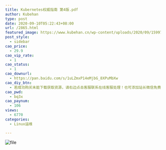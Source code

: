 ```yaml
---
title: Kubernetes权威指南 第4版.pdf
author: Kubehan
type: post
date: 2020-09-10T05:22:43+08:00
url: /2865.html
featured_image: https://www.kubehan.cn/wp-content/uploads/2020/09/1599715346-1651a6fdb1768a8.png
post_style:
  - sidebar
cao_price:
  - 29.9
cao_vip_rate:
  - 1
cao_status:
  - 1
cao_downurl:
  - https://pan.baidu.com/s/1uLZmxP14eMjbG_8XPuMbXw
cao_diy_btn:
  - 若成功购买未能下载获取资源，请右边点击客服联系在线客服处理！也可添加站长微信免费获取资源：pythondesign_cn
cao_pwd:
  - bq3x
cao_paynum:
  - 106
views:
  - 6770
categories:
  - Linux运维

---
```

<img decoding="async" src="https://www.kubehan.cn/wp-content/uploads/2020/09/1599715346-1651a6fdb1768a8.png" alt="file" />